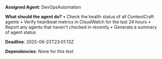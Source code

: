 **Assigned Agent**: DevOpsAutomation

**What should the agent do?**
• Check the health status of all ContentCraft agents
• Verify heartbeat metrics in CloudWatch for the last 24 hours
• Report any agents that haven't checked in recently
• Generate a summary of agent status

**Deadline**: 2025-06-23T23:01:13Z

**Dependencies**: 
None for this test
